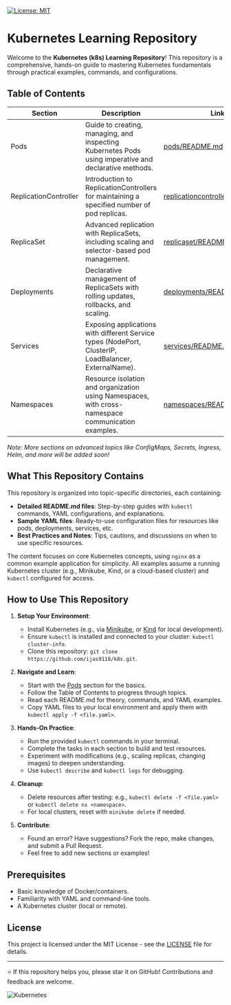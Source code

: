 [![License: MIT](https://img.shields.io/badge/License-MIT-yellow.svg)](https://opensource.org/licenses/MIT)

# Kubernetes Learning Repository

Welcome to the **Kubernetes (k8s) Learning Repository**! This repository is a comprehensive, hands-on guide to mastering Kubernetes fundamentals through practical examples, commands, and configurations.

## Table of Contents

| Section               | Description                                                                                           | Link                                                      |
| --------------------- | ----------------------------------------------------------------------------------------------------- | --------------------------------------------------------- |
| Pods                  | Guide to creating, managing, and inspecting Kubernetes Pods using imperative and declarative methods. | [pods/README.md](pods/)                                   |
| ReplicationController | Introduction to ReplicationControllers for maintaining a specified number of pod replicas.            | [replicationcontroller/README.md](replicationcontroller/) |
| ReplicaSet            | Advanced replication with ReplicaSets, including scaling and selector-based pod management.           | [replicaset/README.md](replicaset/)                       |
| Deployments           | Declarative management of ReplicaSets with rolling updates, rollbacks, and scaling.                   | [deployments/README.md](deployments/)                     |
| Services              | Exposing applications with different Service types (NodePort, ClusterIP, LoadBalancer, ExternalName). | [services/README.md](services/)                           |
| Namespaces            | Resource isolation and organization using Namespaces, with cross-namespace communication examples.    | [namespaces/README.md](namespaces/)                       |

_Note: More sections on advanced topics like ConfigMaps, Secrets, Ingress, Helm, and more will be added soon!_

## What This Repository Contains

This repository is organized into topic-specific directories, each containing:

- **Detailed README.md files**: Step-by-step guides with `kubectl` commands, YAML configurations, and explanations.
- **Sample YAML files**: Ready-to-use configuration files for resources like pods, deployments, services, etc.
- **Best Practices and Notes**: Tips, cautions, and discussions on when to use specific resources.

The content focuses on core Kubernetes concepts, using `nginx` as a common example application for simplicity. All examples assume a running Kubernetes cluster (e.g., Minikube, Kind, or a cloud-based cluster) and `kubectl` configured for access.

## How to Use This Repository

1. **Setup Your Environment**:

   - Install Kubernetes (e.g., via [Minikube](https://minikube.sigs.k8s.io/docs/start/), or [Kind](https://kind.sigs.k8s.io/docs/user/quick-start/) for local development).
   - Ensure `kubectl` is installed and connected to your cluster: `kubectl cluster-info`.
   - Clone this repository: `git clone https://github.com/ijas9118/k8s.git`.

2. **Navigate and Learn**:

   - Start with the [Pods](pods/) section for the basics.
   - Follow the Table of Contents to progress through topics.
   - Read each README.md for theory, commands, and YAML examples.
   - Copy YAML files to your local environment and apply them with `kubectl apply -f <file.yaml>`.

3. **Hands-On Practice**:

   - Run the provided `kubectl` commands in your terminal.
   - Complete the tasks in each section to build and test resources.
   - Experiment with modifications (e.g., scaling replicas, changing images) to deepen understanding.
   - Use `kubectl describe` and `kubectl logs` for debugging.

4. **Cleanup**:

   - Delete resources after testing: e.g., `kubectl delete -f <file.yaml>` or `kubectl delete ns <namespace>`.
   - For local clusters, reset with `minikube delete` if needed.

5. **Contribute**:
   - Found an error? Have suggestions? Fork the repo, make changes, and submit a Pull Request.
   - Feel free to add new sections or examples!

## Prerequisites

- Basic knowledge of Docker/containers.
- Familiarity with YAML and command-line tools.
- A Kubernetes cluster (local or remote).

## License

This project is licensed under the MIT License - see the [LICENSE](LICENSE) file for details.

---

⭐ If this repository helps you, please star it on GitHub! Contributions and feedback are welcome.

![Kubernetes](https://img.shields.io/badge/Kubernetes-Declarative%20Orchestration-blueviolet?style=for-the-badge&logo=kubernetes&logoColor=white)
